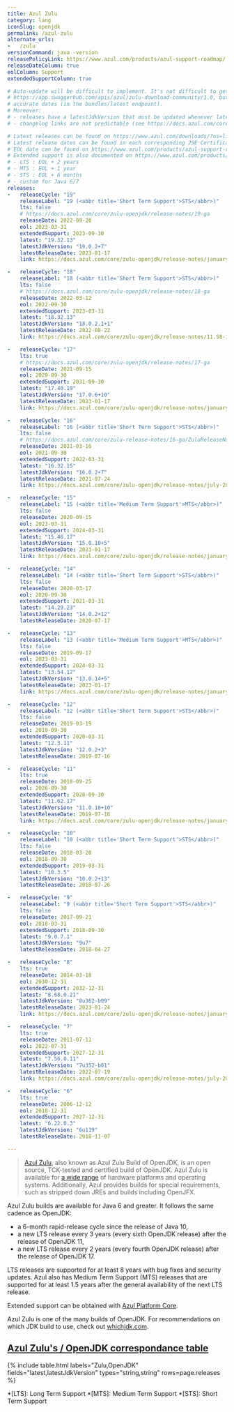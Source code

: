 ```yaml
---
title: Azul Zulu
category: lang
iconSlug: openjdk
permalink: /azul-zulu
alternate_urls:
-   /zulu
versionCommand: java -version
releasePolicyLink: https://www.azul.com/products/azul-support-roadmap/
releaseDateColumn: true
eolColumn: Support
extendedSupportColumn: true

# Auto-update will be difficult to implement. It's not difficult to get the versions through
# https://app.swaggerhub.com/apis/azul/zulu-download-community/1.0, but the API does not provide
# accurate dates (in the bundles/latest endpoint).
# Moreover:
# - releases have a latestJdkVersion that must be updated whenever latest is updated,
# - changelog links are not predictable (see https://docs.azul.com/core/zulu-openjdk/release-notes.html).

# Latest releases can be found on https://www.azul.com/downloads/?os=linux&architecture=x86-64-bit&package=jdk&show-old-builds=true#download-openjdk.
# Latest release dates can be found in each corresponding JSE Certificate (or in https://docs.azul.com/core/zulu-openjdk/release-notes.html).
# EOL date can be found on https://www.azul.com/products/azul-support-roadmap/.
# Extended support is also documented on https://www.azul.com/products/azul-support-roadmap/ :
# - LTS : EOL + 2 years
# - MTS : EOL + 1 year
# - STS : EOL + 6 months
# - custom for Java 6/7
releases:
-   releaseCycle: "19"
    releaseLabel: "19 (<abbr title='Short Term Support'>STS</abbr>)"
    lts: false
    # https://docs.azul.com/core/zulu-openjdk/release-notes/19-ga
    releaseDate: 2022-09-20
    eol: 2023-03-31
    extendedSupport: 2023-09-30
    latest: "19.32.13"
    latestJdkVersion: "19.0.2+7"
    latestReleaseDate: 2023-01-17
    link: https://docs.azul.com/core/zulu-openjdk/release-notes/january-2023

-   releaseCycle: "18"
    releaseLabel: "18 (<abbr title='Short Term Support'>STS</abbr>)"
    lts: false
    # https://docs.azul.com/core/zulu-openjdk/release-notes/18-ga
    releaseDate: 2022-03-12
    eol: 2022-09-30
    extendedSupport: 2023-03-31
    latest: "18.32.13"
    latestJdkVersion: "18.0.2.1+1"
    latestReleaseDate: 2022-08-22
    link: https://docs.azul.com/core/zulu-openjdk/release-notes/11.58-17.36-august-2022

-   releaseCycle: "17"
    lts: true
    # https://docs.azul.com/core/zulu-openjdk/release-notes/17-ga
    releaseDate: 2021-09-15
    eol: 2029-09-30
    extendedSupport: 2031-09-30
    latest: "17.40.19"
    latestJdkVersion: "17.0.6+10"
    latestReleaseDate: 2023-01-17
    link: https://docs.azul.com/core/zulu-openjdk/release-notes/january-2023

-   releaseCycle: "16"
    releaseLabel: "16 (<abbr title='Short Term Support'>STS</abbr>)"
    lts: false
    # https://docs.azul.com/core/zulu-release-notes/16-ga/ZuluReleaseNotes/Title.htm
    releaseDate: 2021-03-16
    eol: 2021-09-30
    extendedSupport: 2022-03-31
    latest: "16.32.15"
    latestJdkVersion: "16.0.2+7"
    latestReleaseDate: 2021-07-24
    link: https://docs.azul.com/core/zulu-openjdk/release-notes/july-2021

-   releaseCycle: "15"
    releaseLabel: "15 (<abbr title='Medium Term Support'>MTS</abbr>)"
    lts: false
    releaseDate: 2020-09-15
    eol: 2023-03-31
    extendedSupport: 2024-03-31
    latest: "15.46.17"
    latestJdkVersion: "15.0.10+5"
    latestReleaseDate: 2023-01-17
    link: https://docs.azul.com/core/zulu-openjdk/release-notes/january-2023

-   releaseCycle: "14"
    releaseLabel: "14 (<abbr title='Short Term Support'>STS</abbr>)"
    lts: false
    releaseDate: 2020-03-17
    eol: 2020-09-30
    extendedSupport: 2021-03-31
    latest: "14.29.23"
    latestJdkVersion: "14.0.2+12"
    latestReleaseDate: 2020-07-17

-   releaseCycle: "13"
    releaseLabel: "13 (<abbr title='Medium Term Support'>MTS</abbr>)"
    lts: false
    releaseDate: 2019-09-17
    eol: 2023-03-31
    extendedSupport: 2024-03-31
    latest: "13.54.17"
    latestJdkVersion: "13.0.14+5"
    latestReleaseDate: 2023-01-17
    link: https://docs.azul.com/core/zulu-openjdk/release-notes/january-2023

-   releaseCycle: "12"
    releaseLabel: "12 (<abbr title='Short Term Support'>STS</abbr>)"
    lts: false
    releaseDate: 2019-03-19
    eol: 2019-09-30
    extendedSupport: 2020-03-31
    latest: "12.3.11"
    latestJdkVersion: "12.0.2+3"
    latestReleaseDate: 2019-07-16

-   releaseCycle: "11"
    lts: true
    releaseDate: 2018-09-25
    eol: 2026-09-30
    extendedSupport: 2028-09-30
    latest: "11.62.17"
    latestJdkVersion: "11.0.18+10"
    latestReleaseDate: 2019-07-16
    link: https://docs.azul.com/core/zulu-openjdk/release-notes/january-2023

-   releaseCycle: "10"
    releaseLabel: "10 (<abbr title='Short Term Support'>STS</abbr>)"
    lts: false
    releaseDate: 2018-03-20
    eol: 2018-09-30
    extendedSupport: 2019-03-31
    latest: "10.3.5"
    latestJdkVersion: "10.0.2+13"
    latestReleaseDate: 2018-07-26

-   releaseCycle: "9"
    releaseLabel: "9 (<abbr title='Short Term Support'>STS</abbr>)"
    lts: false
    releaseDate: 2017-09-21
    eol: 2018-03-31
    extendedSupport: 2018-09-30
    latest: "9.0.7.1"
    latestJdkVersion: "9u7"
    latestReleaseDate: 2018-04-27

-   releaseCycle: "8"
    lts: true
    releaseDate: 2014-03-18
    eol: 2030-12-31
    extendedSupport: 2032-12-31
    latest: "8.68.0.21"
    latestJdkVersion: "8u362-b09"
    latestReleaseDate: 2023-01-24
    link: https://docs.azul.com/core/zulu-openjdk/release-notes/january-2023-8.68

-   releaseCycle: "7"
    lts: true
    releaseDate: 2011-07-11
    eol: 2022-07-31
    extendedSupport: 2027-12-31
    latest: "7.56.0.11"
    latestJdkVersion: "7u352-b01"
    latestReleaseDate: 2022-07-19
    link: https://docs.azul.com/core/zulu-openjdk/release-notes/july-2022

-   releaseCycle: "6"
    lts: true
    releaseDate: 2006-12-12
    eol: 2018-12-31
    extendedSupport: 2027-12-31
    latest: "6.22.0.3"
    latestJdkVersion: "6u119"
    latestReleaseDate: 2018-11-07

---
```


> [Azul Zulu](https://docs.azul.com/core/), also known as Azul Zulu Build of OpenJDK, is an open
> source, TCK-tested and certified build of OpenJDK. Azul Zulu is available for
> [a wide range](https://docs.azul.com/core/zulu-openjdk/supported-platforms) of hardware platforms
> and operating systems. Additionally, Azul provides builds for special requirements, such as
> stripped down JREs and builds including OpenJFX.

Azul Zulu builds are available for Java 6 and greater. It follows the same cadence as OpenJDK:

- a 6-month rapid-release cycle since the release of Java 10,
- a new LTS release every 3 years (every sixth OpenJDK release) after the release of OpenJDK 11,
- a new LTS release every 2 years (every fourth OpenJDK release) after the release of OpenJDK 17.

LTS releases are supported for at least 8 years with bug fixes and security updates. Azul also has
Medium Term Support (MTS) releases that are supported for at least 1.5 years after the 
general availability of the next LTS release.

Extended support can be obtained with [Azul Platform Core](https://www.azul.com/products/core/).

Azul Zulu is one of the many builds of OpenJDK. For recommendations on which JDK build to use, check
out [whichjdk.com](https://whichjdk.com/#azul-zulu).

## [Azul Zulu's / OpenJDK correspondance table](https://docs.azul.com/core/zulu-openjdk/versioning-and-naming)

{% include table.html
  labels="Zulu,OpenJDK"
  fields="latest,latestJdkVersion"
  types="string,string"
  rows=page.releases %}

*[LTS]: Long Term Support
*[MTS]: Medium Term Support
*[STS]: Short Term Support
